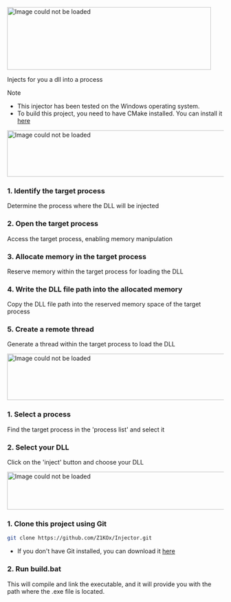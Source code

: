 <img src="https://cdn.discordapp.com/attachments/847075046329679903/1244424817801957437/brave-HSoN9lpqE5-unscreen.gif?ex=6664e26c&is=666390ec&hm=01f1e0d674580916c28fefc054374c0adbdaac910c460a288e096b6165ee5cfc&" alt="Image could not be loaded" width="474" height="146">

Injects for you a dll into a process

> [!NOTE]
> - This injector has been tested on the Windows operating system.
> - To build this project, you need to have CMake installed. You can install it <a href="https://cmake.org/download/">here</a>

<img src="https://cdn.discordapp.com/attachments/847075046329679903/1248821372713570455/howbg.gif?ex=66650f09&is=6663bd89&hm=19c2621bb98d2000143b5988e195f61b6b06e8753c7df2594015c615899baf2e&" alt="Image could not be loaded" width="728" height="108">

### 1. Identify the target process
Determine the process where the DLL will be injected

### 2. Open the target process
Access the target process, enabling memory manipulation

### 3. Allocate memory in the target process
Reserve memory within the target process for loading the DLL

### 4. Write the DLL file path into the allocated memory
Copy the DLL file path into the reserved memory space of the target process

### 5. Create a remote thread
Generate a thread within the target process to load the DLL

<img src="https://cdn.discordapp.com/attachments/847075046329679903/1248822119819903017/howbg_2.gif?ex=66650fbb&is=6663be3b&hm=e9cae8568db353b3ff14dde5e770bc4c6580c7686873c9f7d6adb028b86f4f09&" alt="Image could not be loaded" width="723" height="108">

### 1. Select a process
Find the target process in the 'process list' and select it

### 2. Select your DLL
Click on the 'inject' button and choose your DLL

<img src="https://cdn.discordapp.com/attachments/847075046329679903/1248823018617176164/gg.gif?ex=66651091&is=6663bf11&hm=a3c3c3aac9f8d6db984f2f77e570bcde3ec62829fa04e70c75edfca4e71c6730&" alt="Image could not be loaded" width="540" height="88">

### 1. Clone this project using Git
```bash
git clone https://github.com/Z1KOx/Injector.git
```
- If you don't have Git installed, you can download it <a href="https://git-scm.com/downloads">here</a>

### 2. Run build.bat
This will compile and link the executable, and it will provide you with the path where the .exe file is located.
